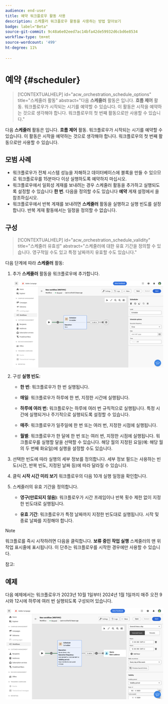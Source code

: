 ```yaml
---
audience: end-user
title: 예약 워크플로우 활동 사용
description: 스케줄러 워크플로우 활동을 사용하는 방법 알아보기
badge: label="Beta"
source-git-commit: 9c48a6e02eed7ac14bfa42de59932d6cbd6e8534
workflow-type: tm+mt
source-wordcount: '499'
ht-degree: 11%

---
```



# 예약 {#scheduler}


>[!CONTEXTUALHELP]
>id="acw_orchestration_schedule_options"
>title="스케줄러 활동"
>abstract="다음 **스케줄러** 활동은 입니다. **흐름 제어** 활동. 워크플로우가 시작되는 시기를 예약할 수 있습니다. 이 활동은 시작을 예약하는 것으로 생각해야 합니다. 워크플로우의 첫 번째 활동으로만 사용할 수 있습니다."


다음 **스케줄러** 활동은 입니다. **흐름 제어** 활동. 워크플로우가 시작되는 시기를 예약할 수 있습니다. 이 활동은 시작을 예약하는 것으로 생각해야 합니다. 워크플로우의 첫 번째 활동으로만 사용할 수 있습니다.

## 모범 사례

* 워크플로우가 전체 시스템 성능을 저해하고 데이터베이스에 블록을 만들 수 있으므로 워크플로우를 15분마다 이상 실행하도록 예약하지 마십시오.
* 워크플로우에서 일회성 게재를 보내려는 경우 스케줄러 활동을 추가하고 실행되도록 설정할 수 있습니다 **한 번**. 다음을 정의할 수도 있습니다 **예약** 게재 설정에서 을 참조하십시오.
* 워크플로우에서 반복 게재를 보내려면 **스케줄러** 활동을 실행하고 실행 빈도를 설정합니다. 반복 게재 활동에서는 일정을 정의할 수 없습니다.

## 구성

>[!CONTEXTUALHELP]
>id="acw_orchestration_schedule_validity"
>title="스케줄러 유효성"
>abstract="스케줄러에 대한 유효 기간을 정의할 수 있습니다. 영구적일 수도 있고 특정 날짜까지 유효할 수도 있습니다."

다음 단계에 따라 **스케줄러** 활동:

1. 추가 **스케줄러** 활동을 워크플로우에 추가합니다.

   ![](../assets/workflow-scheduler.png)

1. 구성 **실행 빈도**:

   * **한 번**: 워크플로우가 한 번 실행됩니다.

   * **매일**: 워크플로우가 하루에 한 번, 지정한 시간에 실행됩니다.

   * **하루에 여러 번:** 워크플로우는 하루에 여러 번 규칙적으로 실행됩니다. 특정 시간에 실행되거나 주기적으로 실행되도록 설정할 수 있습니다.

   * **매주**: 워크플로우가 일주일에 한 번 또는 여러 번, 지정한 시점에 실행됩니다.

   * **월별**: 워크플로우가 한 달에 한 번 또는 여러 번, 지정한 시점에 실행됩니다. 워크플로우를 실행할 달을 선택할 수 있습니다. 해당 월의 지정된 요일(예: 해당 월의 두 번째 화요일)에 실행을 설정할 수도 있습니다.

1. 선택한 빈도에 따라 실행의 세부 정보를 정의합니다. 세부 정보 필드는 사용하는 빈도(시간, 반복 빈도, 지정된 날짜 등)에 따라 달라질 수 있습니다.

1. 클릭 **시작 시간 미리 보기** 워크플로우의 다음 10개 실행 일정을 확인합니다.

1. 스케줄러의 유효 기간을 정의합니다.

   * **영구(만료되지 않음)**: 워크플로우가 시간 프레임이나 반복 횟수 제한 없이 지정한 빈도대로 실행됩니다.

   * **유효 기간**: 워크플로우가 특정 날짜까지 지정한 빈도대로 실행됩니다. 시작 및 종료 날짜를 지정해야 합니다.

>[!NOTE]
>
>워크플로를 즉시 시작하려면 다음을 클릭합니다. **보류 중인 작업 실행** 스케줄러의 맨 위 작업 표시줄에 표시됩니다. 이 단추는 워크플로우를 시작한 경우에만 사용할 수 있습니다.

참고:


## 예제

다음 예제에서는 워크플로우가 2023년 10월 1일부터 2024년 1월 1일까지 매주 오전 9시와 12시에 하루에 여러 번 실행되도록 구성되어 있습니다.

![](../assets/workflow-scheduler2.png)



